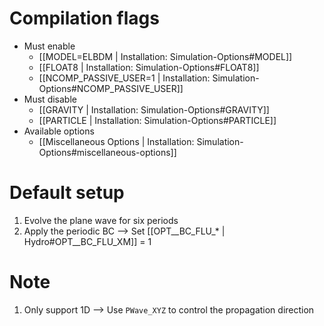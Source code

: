 # Compilation flags
- Must enable
   - [[MODEL=ELBDM | Installation: Simulation-Options#MODEL]]
   - [[FLOAT8 | Installation: Simulation-Options#FLOAT8]]
   - [[NCOMP_PASSIVE_USER=1 | Installation: Simulation-Options#NCOMP_PASSIVE_USER]]
- Must disable
   - [[GRAVITY | Installation: Simulation-Options#GRAVITY]]
   - [[PARTICLE | Installation: Simulation-Options#PARTICLE]]
- Available options
   - [[Miscellaneous Options | Installation: Simulation-Options#miscellaneous-options]]


# Default setup
1. Evolve the plane wave for six periods
2. Apply the periodic BC
   --> Set [[OPT__BC_FLU_* | Hydro#OPT__BC_FLU_XM]] = 1


# Note
1. Only support 1D --> Use `PWave_XYZ` to control the propagation direction
